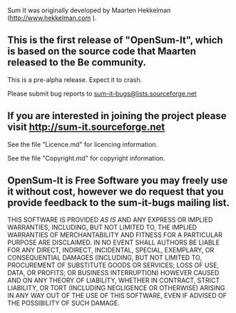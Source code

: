 Sum It was originally developed by Maarten Hekkelman (http://www.hekkelman.com ).

This is the first release of "OpenSum-It", which is based on the source code that Maarten released to the Be community.
---
This is a pre-alpha release. Expect it to crash.

Please submit bug reports to sum-it-bugs@lists.sourceforge.net

If you are interested in joining the project please visit http://sum-it.sourceforge.net
---
See the file "Licence.md" for licencing information.

See the file "Copyright.md" for copyright information.

OpenSum-It is Free Software you may freely use it without cost, however we do request that you provide feedback to the sum-it-bugs mailing list.
---
THIS SOFTWARE IS PROVIDED *AS IS* AND ANY EXPRESS OR IMPLIED WARRANTIES,
INCLUDING, BUT NOT LIMITED TO, THE IMPLIED WARRANTIES OF MERCHANTABILITY AND
FITNESS FOR A PARTICULAR PURPOSE ARE DISCLAIMED. IN NO EVENT SHALL
AUTHORS BE LIABLE FOR ANY DIRECT, INDIRECT, INCIDENTAL, SPECIAL,
EXEMPLARY, OR CONSEQUENTIAL DAMAGES (INCLUDING, BUT NOT LIMITED TO,
PROCUREMENT OF SUBSTITUTE GOODS OR SERVICES; LOSS OF USE, DATA, OR PROFITS;
OR BUSINESS INTERRUPTION) HOWEVER CAUSED AND ON ANY THEORY OF LIABILITY,
WHETHER IN CONTRACT, STRICT LIABILITY, OR TORT (INCLUDING NEGLIGENCE OR
OTHERWISE) ARISING IN ANY WAY OUT OF THE USE OF THIS SOFTWARE, EVEN IF
ADVISED OF THE POSSIBILITY OF SUCH DAMAGE. 
